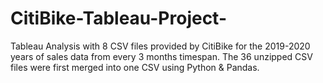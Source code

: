 # CitiBike-Tableau-Project-
Tableau Analysis with 8 CSV files provided by CitiBike for the 2019-2020 years of sales data from every 3 months timespan. The 36 unzipped CSV files were first merged into one CSV using Python &amp; Pandas.
